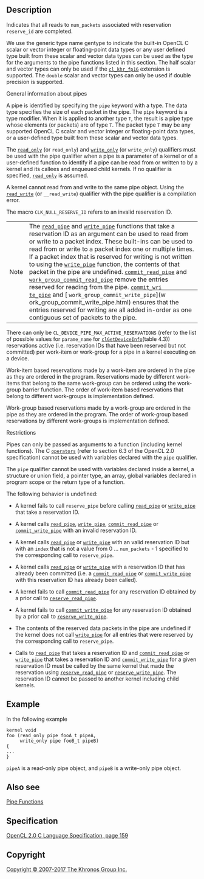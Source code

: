 
## Description

Indicates that all reads to `num_packets` associated with reservation
`reserve_id` are completed.

We use the generic type name gentype to indicate the built-in OpenCL C
scalar or vector integer or floating-point data types or any user
defined type built from these scalar and vector data types can be used
as the type for the arguments to the pipe functions listed in this
section. The half scalar and vector types can only be used if the
[`cl_khr_fp16`](cl_khr_fp16.html) extension is supported. The `double`
scalar and vector types can only be used if double precision is
supported.

General information about pipes

A pipe is identified by specifying the `pipe` keyword with a type. The
data type specifies the size of each packet in the pipe. The `pipe`
keyword is a type modifier. When it is applied to another type `T`, the
result is a pipe type whose elements (or packets) are of type `T`. The
packet type `T` may be any supported OpenCL C scalar and vector integer
or floating-point data types, or a user-defined type built from these
scalar and vector data types.

The [`read_only`](qualifiers.html) (or `read_only`) and
[`write_only`](qualifiers.html) (or `write_only`) qualifiers must be
used with the pipe qualifier when a pipe is a parameter of a kernel or
of a user-defined function to identify if a pipe can be read from or
written to by a kernel and its callees and enqueued child kernels. If no
qualifier is specified, [`read_only`](qualifiers.html) is assumed.

A kernel cannot read from and write to the same pipe object. Using the
[`read_write`](qualifiers.html) (or `__read_write`) qualifier with the
pipe qualifier is a compilation error.

The macro `CLK_NULL_RESERVE_ID` refers to an invalid reservation ID.

|   |   |
---|---|
|  Note                              |  The [`read_pipe`](read_pipe.html)   and                                 [`write_pipe`](write_pipe.html)     functions that take a reservation   ID as an argument can be used to    read from or write to a packet      index. These built-ins can be       used to read from or write to a     packet index one or multiple        times. If a packet index that is    reserved for writing is not         written to using the                [`write_pipe`](write_pipe.html)     function, the contents of that      packet in the pipe are undefined.   [`commit_read_pipe`](#) and         [`work_group_commit_read_pipe`](    work_group_commit_read_pipe.html)   remove the entries reserved for     reading from the pipe.              [`commit_wri                        te_pipe`](commit_write_pipe.html)   and                                 [                                   `work_group_commit_write_pipe`](w   ork_group_commit_write_pipe.html)   ensures that the entries reserved   for writing are all added           in-order as one contiguous set of   packets to the pipe.              |

There can only be `CL_DEVICE_PIPE_MAX_ACTIVE_RESERVATIONS` (refer to the
list of possible values for `parame_name` for
[`clGetDeviceInfo`](clGetDeviceInfo.html)(table 4.3)) reservations
active (i.e. reservation IDs that have been reserved but not committed)
per work-item or work-group for a pipe in a kernel executing on a
device.

Work-item based reservations made by a work-item are ordered in the pipe
as they are ordered in the program. Reservations made by different
work-items that belong to the same work-group can be ordered using the
work-group barrier function. The order of work-item based reservations
that belong to different work-groups is implementation defined.

Work-group based reservations made by a work-group are ordered in the
pipe as they are ordered in the program. The order of work-group based
reservations by different work-groups is implementation defined.

Restrictions

Pipes can only be passed as arguments to a function (including kernel
functions). The C [`operators`](operators.html) (refer to section 6.3 of
the OpenCL 2.0 specification) cannot be used with variables declared
with the `pipe` qualifier.

The `pipe` qualifier cannot be used with variables declared inside a
kernel, a structure or union field, a pointer type, an array, global
variables declared in program scope or the return type of a function.

The following behavior is undefined:

-   A kernel fails to call `reserve_pipe` before calling
    [`read_pipe`](read_pipe.html) or [`write_pipe`](write_pipe.html)
    that take a reservation ID.

-   A kernel calls [`read_pipe`](read_pipe.html),
    [`write_pipe`](write_pipe.html), [`commit_read_pipe`](#) or
    [`commit_write_pipe`](commit_write_pipe.html) with an invalid
    reservation ID.

-   A kernel calls [`read_pipe`](read_pipe.html) or
    [`write_pipe`](write_pipe.html) with an valid reservation ID but
    with an `index` that is not a value from 0 …​ `num_packets` - 1
    specified to the corresponding call to `reserve_pipe`.

-   A kernel calls [`read_pipe`](read_pipe.html) or
    [`write_pipe`](write_pipe.html) with a reservation ID that has
    already been committed (i.e. a [`commit_read_pipe`](#) or
    [`commit_write_pipe`](commit_write_pipe.html) with this reservation
    ID has already been called).

-   A kernel fails to call [`commit_read_pipe`](#) for any reservation
    ID obtained by a prior call to
    [`reserve_read_pipe`](reserve_read_pipe.html).

-   A kernel fails to call [`commit_write_pipe`](commit_write_pipe.html)
    for any reservation ID obtained by a prior call to
    [`reserve_write_pipe`](reserve_write_pipe.html).

-   The contents of the reserved data packets in the pipe are undefined
    if the kernel does not call [`write_pipe`](write_pipe.html) for all
    entries that were reserved by the corresponding call to
    `reserve_pipe`.

-   Calls to [`read_pipe`](read_pipe.html) that takes a reservation ID
    and [`commit_read_pipe`](#) or [`write_pipe`](write_pipe.html) that
    takes a reservation ID and
    [`commit_write_pipe`](commit_write_pipe.html) for a given
    reservation ID must be called by the same kernel that made the
    reservation using [`reserve_read_pipe`](reserve_read_pipe.html) or
    [`reserve_write_pipe`](reserve_write_pipe.html). The reservation ID
    cannot be passed to another kernel including child kernels.

## Example

In the following example

    kernel void
    foo (read_only pipe fooA_t pipeA,
         write_only pipe fooB_t pipeB)
    {
    ...
    }

`pipeA` is a read-only pipe object, and `pipeB` is a write-only pipe
object.

## Also see

[Pipe Functions](pipeFunctions.html)

## Specification

[OpenCL 2.0 C Language Specification, page
159](https://www.khronos.org/registry/cl/specs/opencl-2.0-openclc.pdf#page=159)

## Copyright

[Copyright © 2007-2017 The Khronos Group Inc.](copyright.html)
